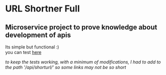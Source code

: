 # URL Shortner Full
## Microservice project to prove knowledge about development of apis
Its simple but functional :) <br>
you can test <a target="_blank" href="https://kennedfer-url-shortner.onrender.com/">here<a> <br>



<i>to keep the tests working, with a minimum of modifications, I had to add to the path '/api/shorturl/' so some links may not be so short</i>

